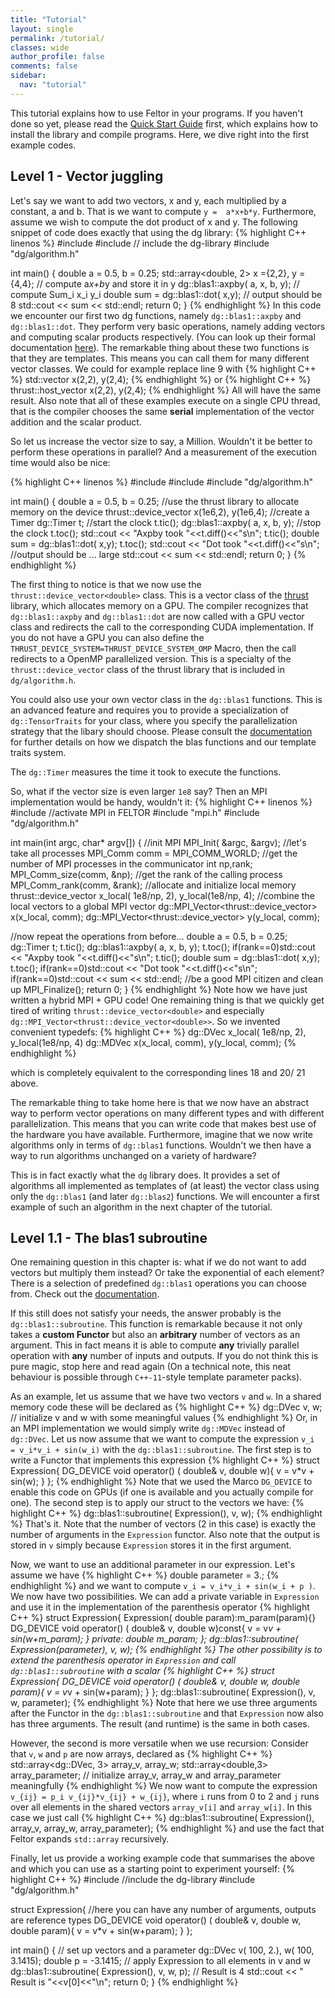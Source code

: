 ```yaml
---
title: "Tutorial"
layout: single
permalink: /tutorial/
classes: wide
author_profile: false
comments: false
sidebar:
  nav: "tutorial"
---
```


This tutorial explains how to use Feltor in your programs.
If you haven't done so yet, please read the
[Quick Start Guide](https://github.com/feltor-dev/feltor) first, which
explains how to install the library and compile programs.
Here, we dive right into the first example codes.

## Level 1 - Vector juggling

Let's say we want to add two vectors, x and y, each
multiplied by a constant, a and b. That is we want to compute
`y =  a*x+b*y`.
Furthermore, assume we wish to compute the dot product
of x and y. The following snippet of code does exactly that
using the dg library:
{% highlight C++ linenos %}
#include <iostream>
#include <array>
// include the dg-library
#include "dg/algorithm.h"

int main()
{
  double a = 0.5, b = 0.25;
  std::array<double, 2> x ={2,2}, y = {4,4};
  // compute a*x+b*y and store it in y
  dg::blas1::axpby( a, x, b, y);
  // compute Sum_i x_i y_i
  double sum = dg::blas1::dot( x,y);
  // output should be 8
  std::cout << sum << std::endl;
  return 0;
}
{% endhighlight %}
In this code we encounter our first two dg functions, namely `dg::blas1::axpby`
and `dg::blas1::dot`. They perform very basic operations, namely adding vectors
 and computing scalar products respectively. (You can look up their formal documentation [here](https://feltor-dev.github.io/doc/dg/html/group__blas1.html)).
The remarkable thing about these two functions is that they are templates.
This means you can call them for many different vector classes. We could
for example replace line 9 with
{% highlight C++ %}
std::vector<double> x(2,2), y(2,4);
{% endhighlight %}
or
{% highlight C++ %}
thrust::host_vector<double> x(2,2), y(2,4);
{% endhighlight %}
All will have the same result. Also note that all of these examples
execute on a single CPU thread, that is the compiler chooses the same
**serial** implementation of the vector addition and the scalar product.

So let us increase the vector size to say, a Million. Wouldn't it
be better to perform these operations in parallel? And a measurement
of the execution time would also be nice:

{% highlight C++ linenos %}
#include <iostream>
#include <array>
#include "dg/algorithm.h"

int main()
{
  double a = 0.5, b = 0.25;
  //use the thrust library to allocate memory on the device
  thrust::device_vector<double> x(1e6,2), y(1e6,4);
  //create a Timer
  dg::Timer t;
  //start the clock
  t.tic();
  dg::blas1::axpby( a, x, b, y);
  //stop the clock
  t.toc();
  std::cout << "Axpby took "<<t.diff()<<"s\n";
  t.tic();
  double sum = dg::blas1::dot( x,y);
  t.toc();
  std::cout << "Dot   took "<<t.diff()<<"s\n";
  //output should be ... large
  std::cout << sum << std::endl;
  return 0;
}
{% endhighlight %}

The first thing to notice is that we now use the
 `thrust::device_vector<double>` class. This is a vector class of
 the [thrust](https://thrust.github.io/) library, which allocates memory on a GPU.
 The compiler recognizes that `dg::blas1::axpby` and `dg::blas1::dot`
 are now called with a GPU vector class and redirects the call to the
 corresponding CUDA implementation. If you do not have a GPU you can also
 define the `THRUST_DEVICE_SYSTEM=THRUST_DEVICE_SYSTEM_OMP` Macro, then
 the call redirects to a OpenMP parallelized version. This is a
 specialty of the `thrust::device_vector` class of the thrust library
 that is included in `dg/algorithm.h`.

 You could also use your own
 vector class in the `dg::blas1` functions. This is an advanced feature
 and requires you to provide a specialization of `dg::TensorTraits`
 for your class, where you specify the parallelization strategy that
 the libary should choose. Please consult the [documentation](https://feltor-dev.github.io/doc/dg/html/index.html#dispatch) for further details on
how we dispatch the blas functions
and our template traits system.

  The `dg::Timer`
 measures the time it took to execute the functions.

 So, what if the vector size is even larger `1e8` say? Then an MPI implementation
 would be handy, wouldn't it:
{% highlight C++ linenos %}
#include <iostream>
//activate MPI in FELTOR
#include "mpi.h"
#include "dg/algorithm.h"

int main(int argc, char* argv[])
{
 //init MPI
 MPI_Init( &argc, &argv);
 //let's take all processes
 MPI_Comm comm = MPI_COMM_WORLD;
 //get the number of MPI processes in the communicator
 int np,rank;
 MPI_Comm_size(comm, &np);
 //get the rank of the calling process
 MPI_Comm_rank(comm, &rank);
 //allocate and initialize local memory
 thrust::device_vector<double> x_local( 1e8/np, 2), y_local(1e8/np, 4);
 //combine the local vectors to a global MPI vector
 dg::MPI_Vector<thrust::device_vector<double>> x(x_local, comm);
 dg::MPI_Vector<thrust::device_vector<double>> y(y_local, comm);

 //now repeat the operations from before...
 double a = 0.5, b = 0.25;
 dg::Timer t;
 t.tic();
 dg::blas1::axpby( a, x, b, y);
 t.toc();
 if(rank==0)std::cout << "Axpby took "<<t.diff()<<"s\n";
 t.tic();
 double sum = dg::blas1::dot( x,y);
 t.toc();
 if(rank==0)std::cout << "Dot   took "<<t.diff()<<"s\n";
 if(rank==0)std::cout << sum << std::endl;
 //be a good MPI citizen and clean up
 MPI_Finalize();
 return 0;
}
{% endhighlight %}
Note how we have just written a hybrid MPI + GPU code!
One remaining thing is that we quickly get tired
 of writing `thrust::device_vector<double>` and
especially `dg::MPI_Vector<thrust::device_vector<double>>`.
 So we invented convenient typedefs:
{% highlight C++ %}
dg::DVec x_local( 1e8/np, 2), y_local(1e8/np, 4)
dg::MDVec x(x_local, comm), y(y_local, comm);
{% endhighlight %}

 which is completely equivalent to the corresponding lines 18 and 20/ 21 above.

The remarkable thing to take home here is that we now have an abstract way
to perform vector operations on many different types and with
different parallelization. This means that you can write code that makes
best use of the hardware you have available. Furthermore, imagine that we now
write algorithms only in terms of `dg::blas1` functions. Wouldn't we then
have a way to run algorithms unchanged on a variety of hardware?

This is in fact exactly what the `dg` library does. It provides a set of
algorithms all implemented as templates of (at least) the vector class using
only the `dg::blas1` (and later `dg::blas2`) functions. We will encounter
a first example of such an algorithm in the next chapter of the tutorial.

## Level 1.1 - The blas1 subroutine

One remaining question in this chapter is: what if we do not want to add vectors
but multiply them instead? Or take the exponential of each element?
There is a selection of predefined `dg::blas1` operations
you can choose from. Check out the
[documentation](https://feltor-dev.github.io/doc/dg/html/group__blas1.html).

If this still does not satisfy your needs, the answer probably is
the `dg::blas1::subroutine`.
This function is remarkable because it not only takes a **custom Functor**
but also an **arbitrary** number of vectors as an argument.
This in fact means it is able to compute **any** trivially parallel
operation with **any** number of inputs and outputs.
If you do not think this is pure magic, stop here and read again
(On a technical note, this neat behaviour is possible through `C++-11`-style
template parameter packs).

 As an example, let us assume that we have two vectors `v` and `w`. In a shared
 memory code these will be declared as
{% highlight C++ %}
 dg::DVec v, w;
 // initialize v and w with some meaningful values
{% endhighlight %}
 Or, in an MPI implementation we would simply write `dg::MDVec` instead of `dg::DVec`.
 Let us now assume that we want to compute the expression `v_i  = v_i*v_i + sin(w_i)`
 with the `dg::blas1::subroutine`. The first step is to write a Functor that
 implements this expression
{% highlight C++ %}
 struct Expression{
    DG_DEVICE
    void operator() ( double& v, double w){
       v = v*v + sin(w);
    }
 };
{% endhighlight %}
 Note that we used the Marco `DG_DEVICE` to enable this code on GPUs (if one is available and you actually compile for one).
 The second step is to apply our struct to the vectors we have:
{% highlight C++ %}
 dg::blas1::subroutine( Expression(), v, w);
{% endhighlight %}
That's it. Note that the number of vectors (2 in this case) is exactly the number of arguments
in the `Expression` functor. Also note that the output is stored in `v` simply because
`Expression` stores it in the first argument.

 Now, we want to use an additional parameter in our expression. Let's assume we have
{% highlight C++ %}
 double parameter = 3.;
{% endhighlight %}
 and we want to compute `v_i = v_i*v_i + sin(w_i + p )`. We now have two
 possibilities. We can add a private variable in `Expression` and use it in the
 implementation of the parenthesis operator
{% highlight C++ %}
 struct Expression{
    Expression( double param):m_param(param){}
    DG_DEVICE
    void operator() ( double& v, double w)const{
        v = v*v + sin(w+m_param);
    }
    private:
    double m_param;
 };
 dg::blas1::subroutine( Expression(parameter), v, w);
{% endhighlight %}
 The other possibility is to extend the parenthesis operator in `Expression` and call `dg::blas1::subroutine` with a scalar
{% highlight C++ %}
 struct Expression{
    DG_DEVICE
    void operator() ( double& v, double w, double param){
        v = v*v + sin(w+param);
    }
 };
 dg::blas1::subroutine( Expression(), v, w, parameter);
{% endhighlight %}
Note that here we use three arguments after the Functor in the `dg::blas1::subroutine` and that `Expression`
now also has three arguments.
 The result (and runtime) is the same in both cases.

 However, the second is more versatile
 when we use recursion:
 Consider that `v`, `w` and `p` are now arrays, declared as
{% highlight C++ %}
 std::array<dg::DVec, 3> array_v, array_w;
 std::array<double,3> array_parameter;
 // initialize array_v, array_w and array_parameter meaningfully
{% endhighlight %}
 We now want to compute the expression `v_{ij} = p_i v_{ij}*v_{ij} + w_{ij}`,
 where `i` runs from 0 to 2 and `j` runs over all elements in the shared vectors
 `array_v[i]` and `array_w[i]`.
 In this case we just call
{% highlight C++ %}
 dg::blas1::subroutine( Expression(), array_v, array_w, array_parameter);
{% endhighlight %}
 and use the fact that Feltor expands `std::array` recursively.


Finally, let us provide a working example code that summarises the above and
which you can use as a starting point to experiment yourself:
{% highlight C++ %}
#include <iostream>
//include the dg-library
#include "dg/algorithm.h"

struct Expression{
    //here you can have any number of arguments, outputs are reference types
    DG_DEVICE
    void operator() ( double& v, double w, double param){
        v = v*v + sin(w+param);
    }
};

int main()
{
    // set up vectors and a parameter
    dg::DVec v( 100, 2.), w( 100, 3.1415);
    double p = -3.1415;
    // apply Expression to all elements in v and w
    dg::blas1::subroutine( Expression(), v, w, p);
    // Result is 4
    std::cout << " Result is "<<v[0]<<"\n";
    return 0;
}
{% endhighlight %}
